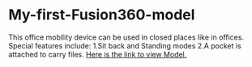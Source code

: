 # My-first-Fusion360-model
This office mobility device can be used in closed places like in offices. 
Special features include:
1.Sit back and Standing modes
2.A pocket is attached to carry files.
[Here is the link to view Model.](https://a360.co/3NNK8gv)
